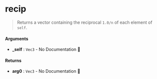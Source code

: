 # recip

>  Returns a vector containing the reciprocal `1.0/n` of each element of `self`.

#### Arguments

- **\_self** : `Vec3` \- No Documentation 🚧

#### Returns

- **arg0** : `Vec3` \- No Documentation 🚧